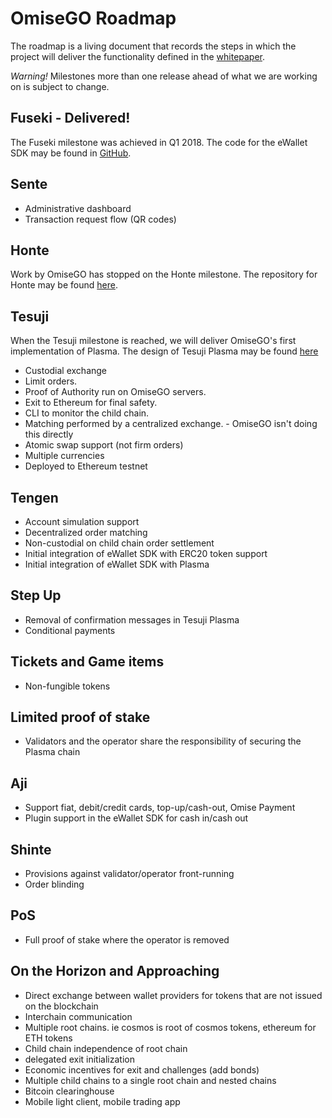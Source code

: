 # OmiseGO Roadmap
The roadmap is a living document that records the steps in which the project will deliver the functionality defined in the  [whitepaper](https://cdn.omise.co/omg/whitepaper.pdf).

*Warning!* Milestones more than one release ahead of what we are working on is subject to change.

## Fuseki - Delivered!
The Fuseki milestone was achieved in Q1 2018. The code for the eWallet SDK may be found in [GitHub](https://github.com/omisego/ewallet).

## Sente
* Administrative dashboard
* Transaction request flow (QR codes)

## Honte
Work by OmiseGO has stopped on the Honte milestone. The repository for Honte may be found [here](https://github.com/omisego/honted).

## Tesuji
When the Tesuji milestone is reached, we will deliver OmiseGO's first implementation of Plasma. The design of Tesuji Plasma may be found [here](http://completeme)
* Custodial exchange
* Limit orders.
* Proof of Authority run on OmiseGO servers.
* Exit to Ethereum for final safety.
* CLI to monitor the child chain.
* Matching performed by a centralized exchange. - OmiseGO isn't doing this directly
* Atomic swap support (not firm orders)
* Multiple currencies
* Deployed to Ethereum testnet

## Tengen
* Account simulation support
* Decentralized order matching
* Non-custodial on child chain order settlement
* Initial integration of eWallet SDK with ERC20 token support
* Initial integration of eWallet SDK with Plasma

## Step Up
* Removal of confirmation messages in Tesuji Plasma
* Conditional payments

## Tickets and Game items
* Non-fungible tokens

## Limited proof of stake
* Validators and the operator share the responsibility of securing the Plasma chain

## Aji
* Support fiat, debit/credit cards, top-up/cash-out, Omise Payment
* Plugin support in the eWallet SDK for cash in/cash out

## Shinte
* Provisions against validator/operator front-running
* Order blinding

## PoS
* Full proof of stake where the operator is removed

## On the Horizon and Approaching
* Direct exchange between wallet providers for tokens that are not issued on the blockchain
* Interchain communication
* Multiple root chains. ie cosmos is root of cosmos tokens, ethereum for ETH tokens
* Child chain independence of root chain
* delegated exit initialization
* Economic incentives for exit and challenges (add bonds)
* Multiple child chains to a single root chain and nested chains
* Bitcoin clearinghouse
* Mobile light client, mobile trading app
